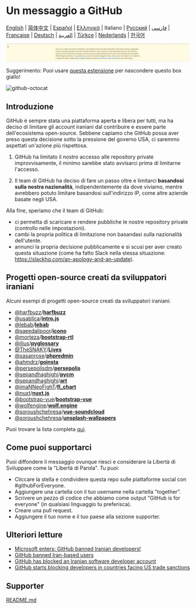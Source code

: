 # Un messaggio a GitHub

[English](./README.md) | [简体中文](./README-CN.md) | [Español](./README-ES.md) | [Ελληνικά](./README-GR.md) | Italiano | [Русский](./README-RU.md) | [فارسی](./README-PER.md) | [Française](./README-FR.md) | [Deutsch](./README-DE.md) | [العربية](./README-AR.md) | [Türkçe](./README-TR.md) | [Nederlands](./README-NL.md) | [한국어](./README-KO.md)

![alt text](./message.png)

Suggerimento: Puoi usare [questa estensione](https://github.com/MohamadKh75/ShutHub) per nascondere questo box giallo!

![github-octocat](https://user-images.githubusercontent.com/16706911/61997137-7aa7df00-b0b2-11e9-97f1-f452855fe21c.png)

## Introduzione

GitHub è sempre stata una piattaforma aperta e libera per tutti, ma ha deciso di limitare gli account iraniani dal contribuire e essere parte dell'ecosistema open-source. Sebbene capiamo che GitHub possa aver preso questa decisione sotto la pressione del governo USA, ci saremmo aspettati un'azione più rispettosa.


1) GitHub ha limitato il nostro accesso alle repository private improvvisamente, il minimo sarebbe stato avvisarci prima di limitarne l'accesso.

2) Il team di GitHub ha deciso di fare un passo oltre e limitarci **basandosi sulla nostra nazionalità**, indipendentemente da dove viviamo, mentre avrebbero potuto limitare basandosi sull'indirizzo IP, come altre aziende basate negli USA.

Alla fine, speriamo che il team di GitHub:
- ci permetta di scaricare e rendere pubbliche le nostre repository private (controllo nelle impostazioni).
- cambi la propria politica di limitazione non basandasi sulla nazionalità dell'utente.
- annunci la propria decisione pubblicamente e si scusi per aver creato questa situazione (come ha fatto Slack nella stessa situazione: https://slackhq.com/an-apology-and-an-update).


## Progetti open-source creati da sviluppatori iraniani

Alcuni esempi di progetti open-source creati da sviluppatori iraniani:

- [@harfbuzz](https://github.com/harfbuzz)/[**harfbuzz**](https://github.com/harfbuzz/harfbuzz)
- [@usablica](https://github.com/usablica)/[**intro.js**](https://github.com/usablica/intro.js)
- [@lebab](https://github.com/lebab)/[**lebab**](https://github.com/lebab/lebab)
- [@saeedalipoor](https://github.com/saeedalipoor)/[**icono**](https://github.com/saeedalipoor/icono)
- [@morteza](https://github.com/morteza)/[**bootstrap-rtl**](https://github.com/morteza/bootstrap-rtl)
- [@ilius](https://github.com/ilius)/[**pyglossary**](https://github.com/ilius/pyglossary)
- [@TheSNAKY](https://github.com/TheSNAKY)/[**Lives**](https://github.com/TheSNAKY/Lives)
- [@sasanrose](https://github.com/sasanrose)/[**phpredmin**](https://github.com/sasanrose/phpredmin)
- [@ahmdrz](https://github.com/ahmdrz)/[**goinsta**](https://github.com/ahmdrz/goinsta)
- [@persepolisdm](https://github.com/persepolisdm)/[**persepolis**](https://github.com/persepolisdm/persepolis)
- [@sepandhaghighi](https://github.com/sepandhaghighi)/[**pycm**](https://github.com/sepandhaghighi/pycm)
- [@sepandhaghighi](https://github.com/sepandhaghighi)/[**art**](https://github.com/sepandhaghighi/art)
- [@imaNNeoFighT](https://github.com/imaNNeoFighT)/[**fl_chart**](https://github.com/imaNNeoFighT/fl_chart)
- [@nuxt](https://github.com/nuxt)/[**nuxt.js**](https://github.com/nuxt/nuxt.js)
- [@bootstrap-vue](https://github.com/bootstrap-vue)/[**bootstrap-vue**](https://github.com/bootstrap-vue/bootstrap-vue)
- [@wolfengine](https://github.com/wolfengine)/[**wolf.engine**](https://github.com/wolfengine/wolf.engine)
- [@soroushchehresa](https://github.com/soroushchehresa)/[**vue-soundcloud**](https://github.com/soroushchehresa/vue-soundcloud)
- [@soroushchehresa](https://github.com/soroushchehresa)/[**unsplash-wallpapers**](https://github.com/soroushchehresa/unsplash-wallpapers)

Puoi trovare la lista completa [qui](https://github.com/mohebifar/made-in-iran).

## Come puoi supportarci

Puoi diffondere il messaggio ovunque riesci e considerare la Libertà di Sviluppare come la "Libertà di Parola".
Tu puoi:

- Cliccare la stella e condividere questa repo sulle piattaforme social con #githubForEveryone.
- Aggiungere una cartella con il tuo username nella cartella "together".
- Scrivere un pezzo di codice che abbiamo come output "GitHub is for everyone" (in qualsiasi linguaggio tu preferisca).
- Creare una pull request.
- Aggiungere il tuo nome e il tuo paese alla sezione supporter.

## Ulteriori letture
  - [Microsoft enters: GitHub banned Iranian developers!](https://medium.com/@d.aliyamini/microsoft-enters-github-banned-iranian-developers-843f7c60a146)
  - [GitHub banned Iran-based users](https://financialtribune.com/articles/sci-tech/99111/github-bans-iran-based-users)
  - [GitHub has blocked an Iranian software developer account](https://hub.packtpub.com/github-has-blocked-an-iranian-software-developers-account)
  - [GitHub starts blocking developers in countries facing US trade sanctions](https://www.zdnet.com/article/github-starts-blocking-developers-in-countries-facing-us-trade-sanctions)

## Supporter

[README.md](README.md#supporters)
